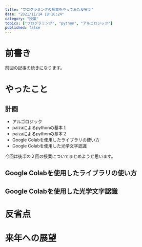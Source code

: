 ```yaml
---
title: "プログラミングの授業をやってみた反省２"
date: "2021/11/14 18:16:24"
category: "授業"
topics: ["プログラミング", "python", "アルゴロジック"]
published: false
---
```


# 前書き

前回の記事の続きになります。

# やったこと

## 計画

- アルゴロジック
- paizaによるpythonの基本１
- paizaによるpythonの基本２
- Google Colabを使用したライブラリの使い方
- Google Colabを使用した光学文字認識

今回は後半の２回の授業についてまとめようと思います。

## Google Colabを使用したライブラリの使い方

## Google Colabを使用した光学文字認識


# 反省点

# 来年への展望